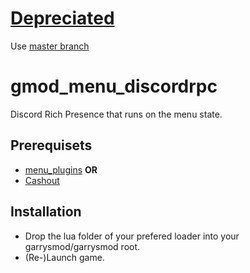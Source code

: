 # [Depreciated](https://github.com/discordapp/discord-rpc/issues/191#issuecomment-395171099)
Use [master branch](https://github.com/Cynosphere/gmod_menu_discordrpc/tree/master)

# gmod_menu_discordrpc
Discord Rich Presence that runs on the menu state.

## Prerequisets
- [menu_plugins](https://github.com/glua/gmod-menu-plugins)
**OR**
- [Cashout](https://github.com/Cynosphere/Cashout)

## Installation
- Drop the lua folder of your prefered loader into your garrysmod/garrysmod root.
- (Re-)Launch game.
